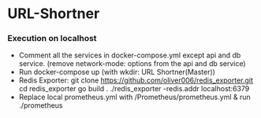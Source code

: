 # URL-Shortner


### Execution on localhost
 - Comment all the services in docker-compose.yml except api and db service. (remove network-mode: options from the api and db service)
 - Run docker-compose up (with wkdir: URL Shortner(Master))
 - Redis Exporter: 
	git clone https://github.com/oliver006/redis_exporter.git
	cd redis_exporter
	go build .
	./redis_exporter -redis.addr localhost:6379
 - Replace local prometheus.yml with /Prometheus/prometheus.yml & run ./prometheus
 
